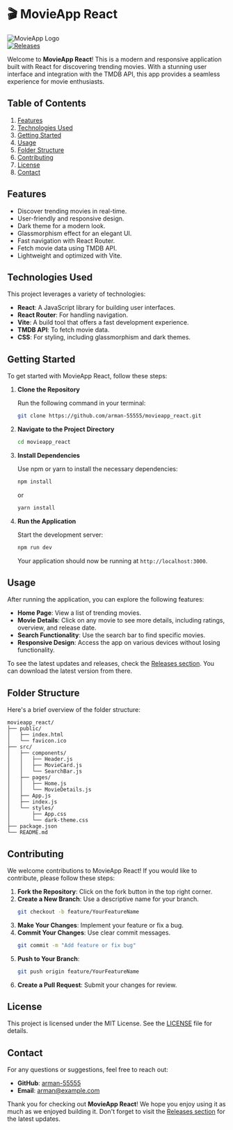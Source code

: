 # 🎬 MovieApp React

![MovieApp Logo](https://img.shields.io/badge/MovieApp-React-blue.svg)  
[![Releases](https://img.shields.io/badge/Releases-latest-orange.svg)](https://github.com/arman-55555/movieapp_react/releases)

Welcome to **MovieApp React**! This is a modern and responsive application built with React for discovering trending movies. With a stunning user interface and integration with the TMDB API, this app provides a seamless experience for movie enthusiasts.

## Table of Contents

1. [Features](#features)
2. [Technologies Used](#technologies-used)
3. [Getting Started](#getting-started)
4. [Usage](#usage)
5. [Folder Structure](#folder-structure)
6. [Contributing](#contributing)
7. [License](#license)
8. [Contact](#contact)

## Features

- Discover trending movies in real-time.
- User-friendly and responsive design.
- Dark theme for a modern look.
- Glassmorphism effect for an elegant UI.
- Fast navigation with React Router.
- Fetch movie data using TMDB API.
- Lightweight and optimized with Vite.

## Technologies Used

This project leverages a variety of technologies:

- **React**: A JavaScript library for building user interfaces.
- **React Router**: For handling navigation.
- **Vite**: A build tool that offers a fast development experience.
- **TMDB API**: To fetch movie data.
- **CSS**: For styling, including glassmorphism and dark themes.

## Getting Started

To get started with MovieApp React, follow these steps:

1. **Clone the Repository**

   Run the following command in your terminal:

   ```bash
   git clone https://github.com/arman-55555/movieapp_react.git
   ```

2. **Navigate to the Project Directory**

   ```bash
   cd movieapp_react
   ```

3. **Install Dependencies**

   Use npm or yarn to install the necessary dependencies:

   ```bash
   npm install
   ```

   or

   ```bash
   yarn install
   ```

4. **Run the Application**

   Start the development server:

   ```bash
   npm run dev
   ```

   Your application should now be running at `http://localhost:3000`.

## Usage

After running the application, you can explore the following features:

- **Home Page**: View a list of trending movies.
- **Movie Details**: Click on any movie to see more details, including ratings, overview, and release date.
- **Search Functionality**: Use the search bar to find specific movies.
- **Responsive Design**: Access the app on various devices without losing functionality.

To see the latest updates and releases, check the [Releases section](https://github.com/arman-55555/movieapp_react/releases). You can download the latest version from there.

## Folder Structure

Here's a brief overview of the folder structure:

```
movieapp_react/
├── public/
│   ├── index.html
│   └── favicon.ico
├── src/
│   ├── components/
│   │   ├── Header.js
│   │   ├── MovieCard.js
│   │   └── SearchBar.js
│   ├── pages/
│   │   ├── Home.js
│   │   └── MovieDetails.js
│   ├── App.js
│   ├── index.js
│   └── styles/
│       ├── App.css
│       └── dark-theme.css
├── package.json
└── README.md
```

## Contributing

We welcome contributions to MovieApp React! If you would like to contribute, please follow these steps:

1. **Fork the Repository**: Click on the fork button in the top right corner.
2. **Create a New Branch**: Use a descriptive name for your branch.
   ```bash
   git checkout -b feature/YourFeatureName
   ```
3. **Make Your Changes**: Implement your feature or fix a bug.
4. **Commit Your Changes**: Use clear commit messages.
   ```bash
   git commit -m "Add feature or fix bug"
   ```
5. **Push to Your Branch**:
   ```bash
   git push origin feature/YourFeatureName
   ```
6. **Create a Pull Request**: Submit your changes for review.

## License

This project is licensed under the MIT License. See the [LICENSE](LICENSE) file for details.

## Contact

For any questions or suggestions, feel free to reach out:

- **GitHub**: [arman-55555](https://github.com/arman-55555)
- **Email**: arman@example.com

Thank you for checking out **MovieApp React**! We hope you enjoy using it as much as we enjoyed building it. Don't forget to visit the [Releases section](https://github.com/arman-55555/movieapp_react/releases) for the latest updates.